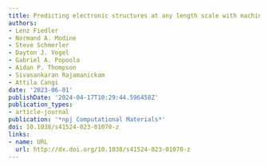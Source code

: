 ```yaml
---
title: Predicting electronic structures at any length scale with machine learning
authors:
- Lenz Fiedler
- Normand A. Modine
- Steve Schmerler
- Dayton J. Vogel
- Gabriel A. Popoola
- Aidan P. Thompson
- Sivasankaran Rajamanickam
- Attila Cangi
date: '2023-06-01'
publishDate: '2024-04-17T10:29:44.596458Z'
publication_types:
- article-journal
publication: '*npj Computational Materials*'
doi: 10.1038/s41524-023-01070-z
links:
- name: URL
  url: http://dx.doi.org/10.1038/s41524-023-01070-z
---
```


